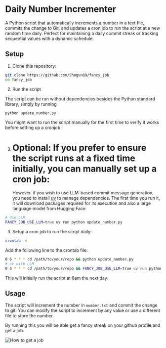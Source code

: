 # Daily Number Incrementer

A Python script that automatically increments a number in a text file, commits the change to Git, and updates a cron job to run the script at a new random time daily. Perfect for maintaining a daily commit streak or tracking sequential values with a dynamic schedule.

## Setup

1. Clone this repository:
 
```bash
git clone https://github.com/Shogun89/fancy_job
cd fancy_job
```

2.  Run the script

The script can be run without dependencies besides the Python standard library,
simply by running

```bash
python update_number.py
```

You might want to run the script manually for the first time to verify it works
before setting up a cronjob

3. # Optional: If you prefer to ensure the script runs at a fixed time initially, you can manually set up a cron job:
   However, if you wish to use LLM-based commit message generation, you need to
   install [uv](https://docs.astral.sh/uv) to manage dependencies.
   The first time you run it, it will download packages required for its execution
   and also a large language model from Hugging Face

```bash
# Use LLM
FANCY_JOB_USE_LLM=true uv run python update_number.py
```

3. Setup a cron job to run the script daily:

```bash
crontab -e
```

Add the following line to the crontab file:

```bash
0 6 * * * cd /path/to/your/repo && python update_number.py
# or with LLM
0 6 * * * cd /path/to/your/repo && FANCY_JOB_USE_LLM=true uv run python update_number.py
```

This will initially run the script at 6am the next day.

## Usage

The script will increment the number in `number.txt` and commit the change to git. You can modify the script to increment by any value or use a different file to store the number.

By running this you will be able get a fancy streak on your github profile and get a job.

![How to get a job](get_a_job.jpg)

